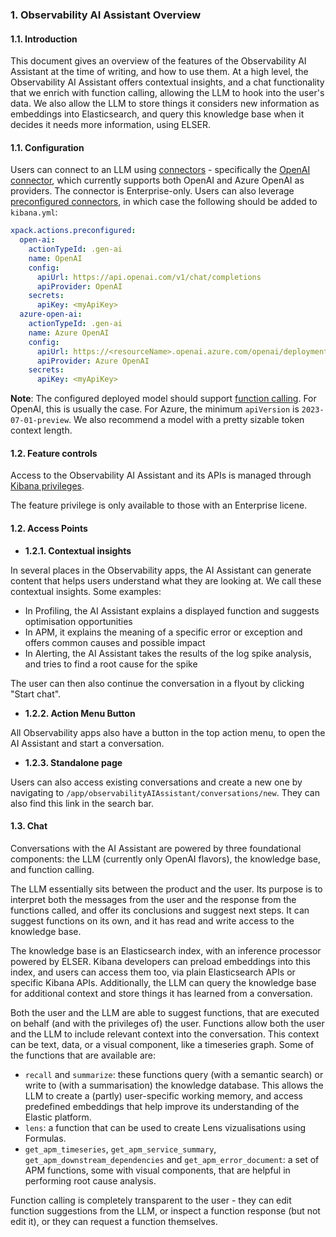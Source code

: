 ### **1. Observability AI Assistant Overview**

#### **1.1. Introduction**

This document gives an overview of the features of the Observability AI Assistant at the time of writing, and how to use them. At a high level, the Observability AI Assistant offers contextual insights, and a chat functionality that we enrich with function calling, allowing the LLM to hook into the user's data. We also allow the LLM to store things it considers new information as embeddings into Elasticsearch, and query this knowledge base when it decides it needs more information, using ELSER.

#### **1.1. Configuration**

Users can connect to an LLM using [connectors](https://www.elastic.co/guide/en/kibana/current/action-types.html) - specifically the [OpenAI connector](https://www.elastic.co/guide/en/kibana/current/openai-action-type.html), which currently supports both OpenAI and Azure OpenAI as providers. The connector is Enterprise-only. Users can also leverage [preconfigured connectors](https://www.elastic.co/guide/en/kibana/current/pre-configured-connectors.html), in which case the following should be added to `kibana.yml`:

```yaml
xpack.actions.preconfigured:
  open-ai:
    actionTypeId: .gen-ai
    name: OpenAI
    config:
      apiUrl: https://api.openai.com/v1/chat/completions
      apiProvider: OpenAI
    secrets:
      apiKey: <myApiKey>
  azure-open-ai:
    actionTypeId: .gen-ai
    name: Azure OpenAI
    config:
      apiUrl: https://<resourceName>.openai.azure.com/openai/deployments/<deploymentName>/chat/completions?api-version=<apiVersion>
      apiProvider: Azure OpenAI
    secrets:
      apiKey: <myApiKey>
```

**Note**: The configured deployed model should support [function calling](https://platform.openai.com/docs/guides/gpt/function-calling). For OpenAI, this is usually the case. For Azure, the minimum `apiVersion` is `2023-07-01-preview`. We also recommend a model with a pretty sizable token context length.

#### **1.2. Feature controls**

Access to the Observability AI Assistant and its APIs is managed through [Kibana privileges](https://www.elastic.co/guide/en/kibana/current/kibana-privileges.html).

The feature privilege is only available to those with an Enterprise licene.

#### **1.2. Access Points**

- **1.2.1. Contextual insights**

In several places in the Observability apps, the AI Assistant can generate content that helps users understand what they are looking at. We call these contextual insights. Some examples:

- In Profiling, the AI Assistant explains a displayed function and suggests optimisation opportunities
- In APM, it explains the meaning of a specific error or exception and offers common causes and possible impact
- In Alerting, the AI Assistant takes the results of the log spike analysis, and tries to find a root cause for the spike

The user can then also continue the conversation in a flyout by clicking "Start chat".

- **1.2.2. Action Menu Button**

All Observability apps also have a button in the top action menu, to open the AI Assistant and start a conversation.

- **1.2.3. Standalone page**

Users can also access existing conversations and create a new one by navigating to `/app/observabilityAIAssistant/conversations/new`. They can also find this link in the search bar.

#### **1.3. Chat**

Conversations with the AI Assistant are powered by three foundational components: the LLM (currently only OpenAI flavors), the knowledge base, and function calling.

The LLM essentially sits between the product and the user. Its purpose is to interpret both the messages from the user and the response from the functions called, and offer its conclusions and suggest next steps. It can suggest functions on its own, and it has read and write access to the knowledge base.

The knowledge base is an Elasticsearch index, with an inference processor powered by ELSER. Kibana developers can preload embeddings into this index, and users can access them too, via plain Elasticsearch APIs or specific Kibana APIs. Additionally, the LLM can query the knowledge base for additional context and store things it has learned from a conversation.

Both the user and the LLM are able to suggest functions, that are executed on behalf (and with the privileges of) the user. Functions allow both the user and the LLM to include relevant context into the conversation. This context can be text, data, or a visual component, like a timeseries graph. Some of the functions that are available are:

- `recall` and `summarize`: these functions query (with a semantic search) or write to (with a summarisation) the knowledge database. This allows the LLM to create a (partly) user-specific working memory, and access predefined embeddings that help improve its understanding of the Elastic platform.
- `lens`: a function that can be used to create Lens vizualisations using Formulas.
- `get_apm_timeseries`, `get_apm_service_summary`, `get_apm_downstream_dependencies` and `get_apm_error_document`: a set of APM functions, some with visual components, that are helpful in performing root cause analysis.

Function calling is completely transparent to the user - they can edit function suggestions from the LLM, or inspect a function response (but not edit it), or they can request a function themselves.

